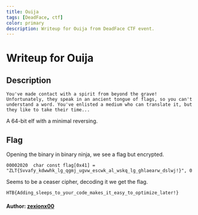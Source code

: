 ```yaml
---
title: Ouija
tags: [DeadFace, ctf]
color: primary 
description: Writeup for Ouija from DeadFace CTF event.
---
```

# Writeup for Ouija

## Description

```text
You've made contact with a spirit from beyond the grave! Unfortunately, they speak in an ancient tongue of flags, so you can't understand a word. You've enlisted a medium who can translate it, but they like to take their time...
```

A 64-bit elf with a minimal reversing.

## Flag

Opening the binary in binary ninja, we see a flag but encrypted. 

```text
00002020  char const flag[0x41] = "ZLT{Svvafy_kdwwhk_lg_qgmj_ugvw_escwk_al_wskq_lg_ghlaearw_dslwj!}", 0
```

Seems to be a ceaser cipher, decoding it we get the flag.

```text
HTB{Adding_sleeps_to_your_code_makes_it_easy_to_optimize_later!}
```

#### Author: <a href="https://twitter.com/zexionx00">zexionx00</a>